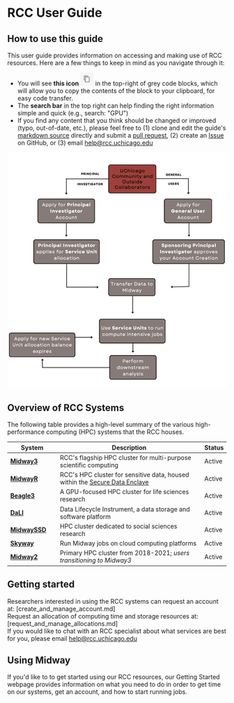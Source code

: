 # RCC User Guide

## How to use this guide 

This user guide provides information on accessing and making use of RCC resources. Here are a few things to keep in mind as you navigate through it:    
- You will see **this icon** <img src="img/copy-icon.png" width="30" height="30" /> in the top-right of grey code blocks, which will allow you to copy the contents of the block to your clipboard, for easy code transfer.   
-  The **search bar** in the top right can help finding the right information simple and quick (e.g., search: "GPU")  
- If you find any content that you think should be changed or improved (typo, out-of-date, etc.), please feel free to (1) clone and edit the guide's [markdown source](https://github.com/rcc-uchicago/user-guide) directly and submit a [pull request](https://docs.github.com/en/pull-requests/collaborating-with-pull-requests/proposing-changes-to-your-work-with-pull-requests/about-pull-requests), (2) create an [Issue](https://github.com/rcc-uchicago/user-guide/issues/new) on GitHub, or (3) email help@rcc.uchicago.edu


![RCC Workflow](img/rcc_workflow.png)

## Overview of RCC Systems
The following table provides a high-level summary of the various high-performance computing (HPC) systems that the RCC houses. 

|  <div style="width:100px">System</div> | Description | Status |
| ----------- | ----------- | ----------- |
| **[Midway3](midway3_getting_started.md)** | RCC's flagship HPC cluster for multi-purpose scientific computing | Active |
| **[MidwayR](midwayR_getting_started.md)** | RCC's HPC cluster for sensitive data, housed within the [Secure Data Enclave](https://securedata.uchicago.edu/) | Active |  
| **[Beagle3](beagle3_getting_started.md)** | A GPU-focused HPC cluster for life sciences research | Active |
| **[DaLI](dali_getting_started.md)** | Data Lifecycle Instrument, a data storage and software platform | Active | 
| **[MidwaySSD](midwayssd_getting_started.md)** | HPC cluster dedicated to social sciences research | Active| 
| **[Skyway](skyway_getting_started.md)** | Run Midway jobs on cloud computing platforms | Active |
| **[Midway2](midway3_getting_started.md)** | Primary HPC cluster from 2018-2021; *users transitioning to Midway3* | Active | 

## Getting started

Researchers interested in using the RCC systems can request an account at: [create_and_manage_account.md]  
Request an allocation of computing time and storage resources at: [request_and_manage_allocations.md]  
If you would like to chat with an RCC specialist about what services are best for you, please email help@rcc.uchicago.edu

## Using Midway
If you'd like to to get started using our RCC resources, our Getting Started webpage provides information on what you need to do in order to get time on our systems, get an account, and how to start running jobs.


